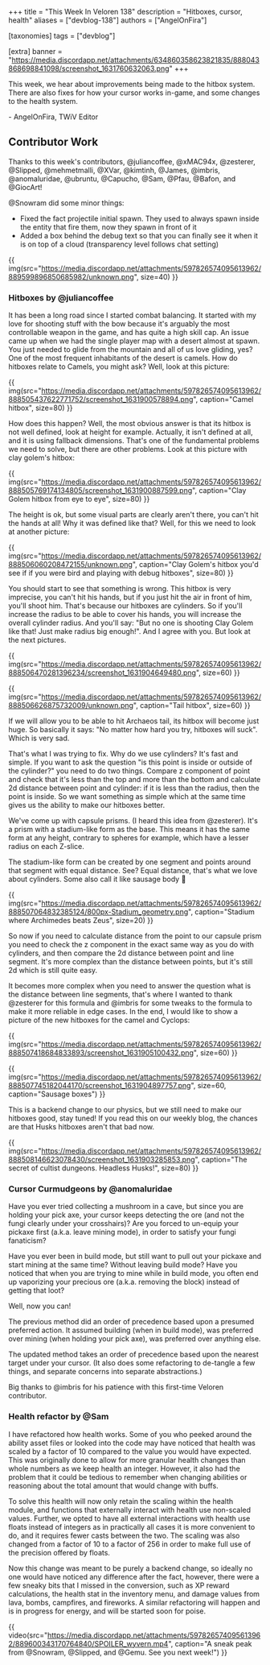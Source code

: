+++
title = "This Week In Veloren 138"
description = "Hitboxes, cursor, health"
aliases = ["devblog-138"]
authors = ["AngelOnFira"]

[taxonomies]
tags = ["devblog"]

[extra]
banner = "https://media.discordapp.net/attachments/634860358623821835/888043868698841098/screenshot_1631760632063.png"
+++

This week, we hear about improvements being made to the hitbox system. There are
also fixes for how your cursor works in-game, and some changes to the health
system.

\- AngelOnFira, TWiV Editor

## Contributor Work

Thanks to this week's contributors, @juliancoffee, @xMAC94x, @zesterer,
@Slipped, @mehmetmalli, @XVar, @kimtinh, @James, @imbris, @anomaluridae,
@ubruntu, @Capucho, @Sam, @Pfau, @Bafon, and @GiocArt!

@Snowram did some minor things:

- Fixed the fact projectile initial spawn. They used to always spawn inside the
  entity that fire them, now they spawn in front of it
- Added a box behind the debug text so that you can finally see it when it is on
  top of a cloud (transparency level follows chat setting)

{{
  img(src="https://media.discordapp.net/attachments/597826574095613962/889599896850685982/unknown.png",
  size=40)
}}

### Hitboxes by @juliancoffee

It has been a long road since I started combat balancing. It started with my
love for shooting stuff with the bow because it's arguably the most controllable
weapon in the game, and has quite a high skill cap. An issue came up when we had
the single player map with a desert almost at spawn. You just needed to glide
from the mountain and all of us love gliding, yes? One of the most frequent
inhabitants of the desert is camels. How do hitboxes relate to Camels, you might
ask? Well, look at this picture:

{{
  img(src="https://media.discordapp.net/attachments/597826574095613962/888505437622771752/screenshot_1631900578894.png",
  caption="Camel hitbox",
  size=80)
}}

How does this happen? Well, the most obvious answer is that its hitbox is not
well defined, look at height for example. Actually, it isn't defined at all, and
it is using fallback dimensions. That's one of the fundamental problems we need
to solve, but there are other problems. Look at this picture with clay golem's
hitbox:

{{
  img(src="https://media.discordapp.net/attachments/597826574095613962/888505769174134805/screenshot_1631900887599.png",
  caption="Clay Golem hitbox from eye to eye",
  size=80)
}}

The height is ok, but some visual parts are clearly aren't there, you can't hit
the hands at all! Why it was defined like that? Well, for this we need to look
at another picture:

{{
  img(src="https://media.discordapp.net/attachments/597826574095613962/888506060208472155/unknown.png",
  caption="Clay Golem's hitbox you'd see if if you were bird and playing
with debug hitboxes", size=80)
}}

You should start to see that something is wrong. This hitbox is very imprecise,
you can't hit his hands, but if you just hit the air in front of him, you'll
shoot him. That's because our hitboxes are cylinders. So if you'll increase the
radius to be able to cover his hands, you will increase the overall cylinder
radius. And you'll say: "But no one is shooting Clay Golem like that! Just make
radius big enough!". And I agree with you. But look at the next pictures.

{{
  img(src="https://media.discordapp.net/attachments/597826574095613962/888506470281396234/screenshot_1631904649480.png",
  size=60)
}}

{{
  img(src="https://media.discordapp.net/attachments/597826574095613962/888506626875732009/unknown.png",
  caption="Tail hitbox",
  size=60)
}}

If we will allow you to be able to hit Archaeos tail, its hitbox will become
just huge. So basically it says: "No matter how hard you try, hitboxes will
suck". Which is very sad.

That's what I was trying to fix. Why do we use cylinders? It's fast and simple.
If you want to ask the question "is this point is inside or outside of the
cylinder?" you need to do two things. Compare z component of point and check
that it's less than the top and more than the bottom and calculate 2d distance
between point and cylinder: if it is less than the radius, then the point is
inside. So we want something as simple which at the same time gives us the
ability to make our hitboxes better.

We've come up with capsule prisms. (I heard this idea from @zesterer). It's a
prism with a stadium-like form as the base. This means it has the same form at
any height, contrary to spheres for example, which have a lesser radius on each
Z-slice.

The stadium-like form can be created by one segment and points around that
segment with equal distance. See? Equal distance, that's what we love about
cylinders. Some also call it like sausage body 🤠

{{
  img(src="https://media.discordapp.net/attachments/597826574095613962/888507064832385124/800px-Stadium_geometry.png",
  caption="Stadium where Archimedes beats Zeus",
  size=20)
}}

So now if you need to calculate distance from the point to our capsule prism you
need to check the z component in the exact same way as you do with cylinders,
and then compare the 2d distance between point and line segment. It's more
complex than the distance between points, but it's still 2d which is still quite
easy.

It becomes more complex when you need to answer the question what is the
distance between line segments, that's where I wanted to thank @zesterer for
this formula and @imbris for some tweaks to the formula to make it more reliable
in edge cases. In the end, I would like to show a picture of the new hitboxes
for the camel and Cyclops:

{{
  img(src="https://media.discordapp.net/attachments/597826574095613962/888507418684833893/screenshot_1631905100432.png",
  size=60)
}}

{{
  img(src="https://media.discordapp.net/attachments/597826574095613962/888507745182044170/screenshot_1631904897757.png",
  size=60,
  caption="Sausage boxes")
}}

This is a backend change to our physics, but we still need to make our hitboxes
good, stay tuned! If you read this on our weekly blog, the chances are that
Husks hitboxes aren't that bad now.

{{
  img(src="https://media.discordapp.net/attachments/597826574095613962/888508146623078430/screenshot_1631903285853.png",
  caption="The secret of cultist dungeons. Headless Husks!",
  size=80)
}}

### Cursor Curmudgeons by @anomaluridae

Have you ever tried collecting a mushroom in a cave, but since you are holding
your pick axe, your cursor keeps detecting the ore (and not the fungi clearly
under your crosshairs)? Are you forced to un-equip your pickaxe first (a.k.a.
leave mining mode), in order to satisfy your fungi fanaticism?

Have you ever been in build mode, but still want to pull out your pickaxe and
start mining at the same time? Without leaving build mode? Have you noticed that
when you are trying to mine while in build mode, you often end up vaporizing
your precious ore (a.k.a. removing the block) instead of getting that loot?

Well, now you can!

The previous method did an order of precedence based upon a presumed preferred
action. It assumed building (when in build mode), was preferred over mining
(when holding your pick axe), was preferred over anything else.

The updated method takes an order of precedence based upon the nearest target
under your cursor. (It also does some refactoring to de-tangle a few things, and
separate concerns into separate abstractions.)

Big thanks to @imbris for his patience with this first-time Veloren contributor.

### Health refactor by @Sam

I have refactored how health works. Some of you who peeked around the ability
asset files or looked into the code may have noticed that health was scaled by a
factor of 10 compared to the value you would have expected. This was originally
done to allow for more granular health changes than whole numbers as we keep
health an integer. However, it also had the problem that it could be tedious to
remember when changing abilities or reasoning about the total amount that would
change with buffs.

To solve this health will now only retain the scaling within the health module,
and functions that externally interact with health use non-scaled values.
Further, we opted to have all external interactions with health use floats
instead of integers as in practically all cases it is more convenient to do, and
it requires fewer casts between the two. The scaling was also changed from a
factor of 10 to a factor of 256 in order to make full use of the precision
offered by floats.

Now this change was meant to be purely a backend change, so ideally no one would
have noticed any difference after the fact, however, there were a few sneaky
bits that I missed in the conversion, such as XP reward calculations, the
health stat in the inventory menu, and damage values from lava, bombs,
campfires, and fireworks. A similar refactoring will happen and is in progress
for energy, and will be started soon for poise.

{{
  video(src="https://media.discordapp.net/attachments/597826574095613962/889600343170764840/SPOILER_wyvern.mp4",
  caption="A sneak peak from @Snowram, @Slipped, and @Gemu. See you next week!")
}}
